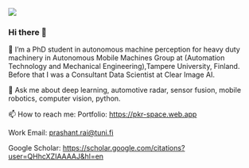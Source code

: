 ![](https://komarev.com/ghpvc/?username=pkraison)
### Hi there 👋

🔭 I’m a PhD student in autonomous machine perception for heavy duty machinery in Autonomous Mobile Machines Group at (Automation Technology and Mechanical Engineering),Tampere University, Finland. Before that I was a Consultant Data Scientist at Clear Image AI.
 
 💬 Ask me about deep learning, automotive radar, sensor fusion, mobile robotics, computer vision, python.
 
 📫 How to reach me: 
 Portfolio: https://pkr-space.web.app
 
 Work Email: prashant.rai@tuni.fi
 
 Google Scholar: https://scholar.google.com/citations?user=QHhcXZIAAAAJ&hl=en
 
<!-- 👯 I’m looking to collaborate on 
- 🤔 I’m looking for help with ...
-  ...
- 😄 Pronouns: ...
- ⚡ Fun fact: ...
-->
